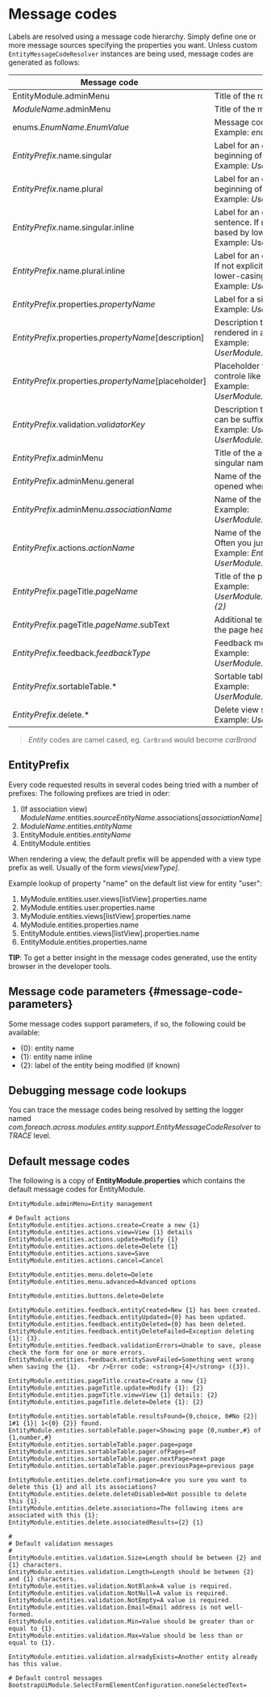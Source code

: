 # Message codes

Labels are resolved using a message code hierarchy.
Simply define one or more message sources specifying the properties you want.
Unless custom `EntityMessageCodeResolver` instances are being used, message codes are generated as follows:

|Message code|Description|
|---|---|
|EntityModule.adminMenu|Title of the root menu group for entity management.|
|_ModuleName_.adminMenu|Title of the menu group for the entities of that module.|
| enums.*EnumName*.*EnumValue*| Message code for a single enum value label. <br> Example: _enums.Numbers.ONE_|
| *EntityPrefix*.name.singular| Label for an entity in singular form, for use outside or at the beginning of a sentence. <br>Example: _UserModule.entities.user.name.singular_ |
| *EntityPrefix*.name.plural | Label for an entity in plural form, for use outside or at the beginning of a sentence. <br>Example: _UserModule.entities.user.name.plural_ |
| *EntityPrefix*.name.singular.inline| Label for an entity in singular form, for use within a sentence. If not explicitly specified, the label is generated based by lower-casing the non-inline version. <br>Example: UserModule.entities.user.name.singular.inline_|
| *EntityPrefix*.name.plural.inline| Label for an entity in plural form, for use within a sentence.  If not explicitly specified, the label is generated based by lower-casing the non-inline version. <br>Example: _UserModule.entities.user.name.plural.inline_|
| *EntityPrefix*.properties.*propertyName*| Label for a single entity property. <br>Example: _UserModule.entities.user.properties.username_|
| *EntityPrefix*.properties.*propertyName*[description]| Description text for a property.  If not empty this will be rendered in a help block on forms. <br>Example: _UserModule.entities.user.properties.username[description]_|
| *EntityPrefix*.properties.*propertyName*[placeholder]| Placeholder text for a property.  Will be used for certain controle like textbox. <br>Example: _UserModule.entities.user.properties.username[placeholder]_|
| *EntityPrefix*.validation.*validatorKey*| Description text for a validation error message.  Optionally can be suffixed with the specific property name. <br>Example: _UserModule.entities.user.validation.NotBlank_,  _UserModule.entities.user.validation.alreadyExists.username_|
| *EntityPrefix*.adminMenu| Title of the admin menu item for this entity.  Defaults to the singular name of the entity.|
| *EntityPrefix*.adminMenu.general| Name of the _General_ tab.  Usually the first tab that is also opened when creating a new entity.|
| *EntityPrefix*.adminMenu.*associationName*| Name of the tab for that association. <br>Example: _UserModule.entities.group.adminMenu.user.groups_|
| *EntityPrefix*.actions.*actionName*| Name of the actions, usually the buttons or links on a page.  Often you just want to replace these on a global level. <br>Example: _EntityModule.entities.actions.save_, _UserModule.entities.group.actions.cancel_|
| *EntityPrefix*.pageTitle.*pageName*| Title of the page.  Supports [message code parameters](#message-code-parameters). <br>Example: _UserModule.entities.user.pageTitle.update=Updating {1}: {2}_|
| *EntityPrefix*.pageTitle.*pageName*.subText| Additional text that should be added as sub text (small) to the page header. Supports [message code parameters](#message-code-parameters).|
| *EntityPrefix*.feedback.*feedbackType*| Feedback message shown for the given feedback type. <br>Example: _UserModule.entities.user.feedback.validationErrors_|
| *EntityPrefix*.sortableTable.*| Sortable table results and pager text keys. <br>Example: _UserModule.entities.user.sortableTable.resultsFound_|
| *EntityPrefix*.delete.*| Delete view specific messages.<br>Example: _UserModule.entities.user.delete.confirmation_|

> _Entity_ codes are camel cased, eg. `CarBrand` would become *carBrand*

## EntityPrefix
Every code requested results in several codes being tried with a number of prefixes:
The following prefixes are tried in oder:

1. (If association view) _ModuleName_.entities._sourceEntityName_.associations[_associationName_]
2. _ModuleName_.entities._entityName_
3. EntityModule.entities._entityName_
4. EntityModule.entities

When rendering a view, the default prefix will be appended with a view type prefix as well.
Usually of the form _views[viewType]_.

Example lookup of property "name" on the default list view for entity "user":

1. MyModule.entities.user.views[listView].properties.name
2. MyModule.entities.user.properties.name
3. MyModule.entities.views[listView].properties.name
4. MyModule.entities.properties.name
3. EntityModule.entities.views[listView].properties.name
4. EntityModule.entities.properties.name

**TIP**: To get a better insight in the message codes generated, use the entity browser in the developer tools.

## Message code parameters {#message-code-parameters}
Some message codes support parameters, if so, the following could be available:

* {0}: entity name
* {1}: entity name inline
* {2}: label of the entity being modified (if known)

## Debugging message code lookups
You can trace the message codes being resolved by setting the logger named *com.foreach.across.modules.entity.support.EntityMessageCodeResolver* to _TRACE_ level.

## Default message codes
The following is a copy of **EntityModule.properties** which contains the default message codes for EntityModule.

```
EntityModule.adminMenu=Entity management

# Default actions
EntityModule.entities.actions.create=Create a new {1}
EntityModule.entities.actions.view=View {1} details
EntityModule.entities.actions.update=Modify {1}
EntityModule.entities.actions.delete=Delete {1}
EntityModule.entities.actions.save=Save
EntityModule.entities.actions.cancel=Cancel

EntityModule.entities.menu.delete=Delete
EntityModule.entities.menu.advanced=Advanced options

EntityModule.entities.buttons.delete=Delete

EntityModule.entities.feedback.entityCreated=New {1} has been created.
EntityModule.entities.feedback.entityUpdated={0} has been updated.
EntityModule.entities.feedback.entityDeleted={0} has been deleted.
EntityModule.entities.feedback.entityDeleteFailed=Exception deleting {1}: {3}.
EntityModule.entities.feedback.validationErrors=Unable to save, please check the form for one or more errors.
EntityModule.entities.feedback.entitySaveFailed=Something went wrong when saving the {1}.  <br />Error code: <strong>{4}</strong> ({3}).

EntityModule.entities.pageTitle.create=Create a new {1}
EntityModule.entities.pageTitle.update=Modify {1}: {2}
EntityModule.entities.pageTitle.view=View {1} details: {2}
EntityModule.entities.pageTitle.delete=Delete {1}: {2}

EntityModule.entities.sortableTable.resultsFound={0,choice, 0#No {2}| 1#1 {1}| 1<{0} {2}} found.
EntityModule.entities.sortableTable.pager=Showing page {0,number,#} of {1,number,#}
EntityModule.entities.sortableTable.pager.page=page
EntityModule.entities.sortableTable.pager.ofPages=of
EntityModule.entities.sortableTable.pager.nextPage=next page
EntityModule.entities.sortableTable.pager.previousPage=previous page

EntityModule.entities.delete.confirmation=Are you sure you want to delete this {1} and all its associations?
EntityModule.entities.delete.deleteDisabled=Not possible to delete this {1}.
EntityModule.entities.delete.associations=The following items are associated with this {1}:
EntityModule.entities.delete.associatedResults={2} {1}

#
# Default validation messages
#
EntityModule.entities.validation.Size=Length should be between {2} and {1} characters.
EntityModule.entities.validation.Length=Length should be between {2} and {1} characters.
EntityModule.entities.validation.NotBlank=A value is required.
EntityModule.entities.validation.NotNull=A value is required.
EntityModule.entities.validation.NotEmpty=A value is required.
EntityModule.entities.validation.Email=Email address is not well-formed.
EntityModule.entities.validation.Min=Value should be greater than or equal to {1}.
EntityModule.entities.validation.Max=Value should be less than or equal to {1}.

EntityModule.entities.validation.alreadyExists=Another entity already has this value.

# Default control messages
BootstrapUiModule.SelectFormElementConfiguration.noneSelectedText=
```
